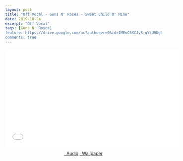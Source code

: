 ```yaml
---
layout: post
title: "Off Vocal - Guns N' Roses - Sweet Child O' Mine"
date: 2019-10-24
excerpt: "Off Vocal"
tags: [Guns N' Roses]
feature: https://drive.google.com/uc?authuser=0&id=1MEoC5XCJyS-gYsU9Kg83DCe5VZwVz83_&export=download
comments: true
---
```

<iframe width="560" height="315" src="//www.youtube.com/embed/jyEIrxp3oZY" frameborder="0"> </iframe>
<center>
<figure class="half">
<a href="https://drive.google.com/uc?authuser=0&id=1QBSyBQRX2Cnoy-0TrrZtNwKjQ43rd-lU&export=download" class="btn" target="_blank" rel="noopener noreferrer"><i class="fa fa-caret-down"></i> &nbsp; Audio</a>
<a href="https://drive.google.com/uc?authuser=0&id=1MEoC5XCJyS-gYsU9Kg83DCe5VZwVz83_&export=download" class="btn" target="_blank" rel="noopener noreferrer"><i class="fa fa-caret-down"></i> &nbsp; Wallpaper</a>
</figure>
</center>
